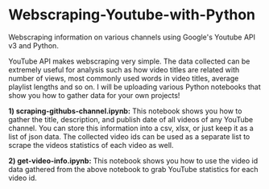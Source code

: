 # Webscraping-Youtube-with-Python

Webscraping information on various channels using Google's Youtube API v3 and Python.

YouTube API makes webscraping very simple. The data collected can be extremely useful for analysis such as how video titles are related with number of views, most commonly used words in video titles, average playlist lengths and so on. 
I will be uploading various Python notebooks that show you how to gather data for your own projects!

**1) scraping-githubs-channel.ipynb:** This notebook shows you how to gather the title, description, and publish date of all videos of any YouTube channel. You can store this information into a csv, xlsx, or just keep it as a list of json data. The collected video ids can be used as a separate list to scrape the videos statistics of each video as well.

**2) get-video-info.ipynb:** This notebook shows you how to use the video id data gathered from the above notebook to grab YouTube statistics for each video id.
